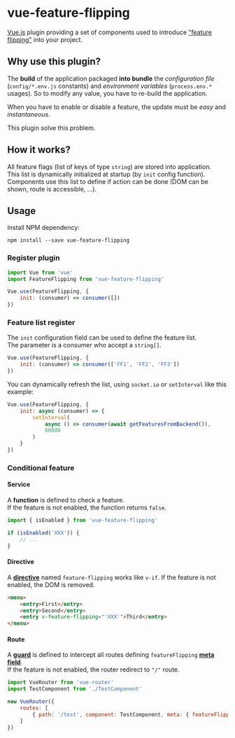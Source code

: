 # vue-feature-flipping

[Vue.js](https://vuejs.org) plugin providing a set of components used to introduce ["feature flipping"](https://en.wikipedia.org/wiki/Feature_toggle) into your project.

## Why use this plugin?

The **build** of the application packaged **into bundle** the *configuration file* (`config/*.env.js` constants) and *environment variables* (`process.env.*` usages).
So to modify any value, you have to re-build the application.

When you have to enable or disable a feature, the update must be *easy* and *instantaneous*.

This plugin solve this problem.

## How it works?

All feature flags (list of keys of type `string`) are stored into application.  
This list is dynamically initialized at startup (by `init` config function).  
Components use this list to define if action can be done (DOM can be shown, route is accessible, ...).

## Usage

Install NPM dependency:
```shell
npm install --save vue-feature-flipping
```

### Register plugin

```javascript
import Vue from 'vue'
import FeatureFlipping from 'vue-feature-flipping'

Vue.use(FeatureFlipping, {
    init: (consumer) => consumer([])
})
```

### Feature list register

The `init` configuration field can be used to define the feature list.  
The parameter is a consumer who accept a `string[]`.
 
```javascript
Vue.use(FeatureFlipping, {
    init: (consumer) => consumer(['FF1', 'FF2', 'FF3'])
})
```

You can dynamically refresh the list, using `socket.io` or `setInterval` like this example:
```javascript
Vue.use(FeatureFlipping, {
    init: async (consumer) => {
        setInterval(
            async () => consumer(await getFeaturesFromBackend()),
            60000
        )
    }
})
```

### Conditional feature

#### Service

A **function** is defined to check a feature.  
If the feature is not enabled, the function returns `false`.

```javascript
import { isEnabled } from 'vue-feature-flipping'

if (isEnabled('XXX')) {
    // ...
}
```

#### Directive

A [**directive**](https://vuejs.org/v2/guide/custom-directive.html) named `feature-flipping` works like `v-if`.
If the feature is not enabled, the DOM is removed.

```html
<menu>
    <entry>First</entry>
    <entry>Second</entry>
    <entry v-feature-flipping="'XXX'">Third</entry>
</menu>
```

#### Route

A [**guard**](https://router.vuejs.org/guide/advanced/navigation-guards.html) is defined to intercept all routes defining `featureFlipping` [**meta field**](https://router.vuejs.org/guide/advanced/meta.html).  
If the feature is not enabled, the router redirect to `"/"` route.

```javascript
import VueRouter from 'vue-router'
import TestComponent from './TestComponent'

new VueRouter({
    routes: [
        { path: '/test', component: TestComponent, meta: { featureFlipping: 'XXX' } },
    ]
})
```
